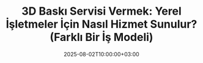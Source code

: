 ---
title: "3D Baskı Servisi Vermek: Yerel İşletmeler İçin Nasıl Hizmet Sunulur? (Farklı Bir İş Modeli)"
date: 2025-08-02T10:00:00+03:00
draft: true
faz: ["Faz 3"]
---